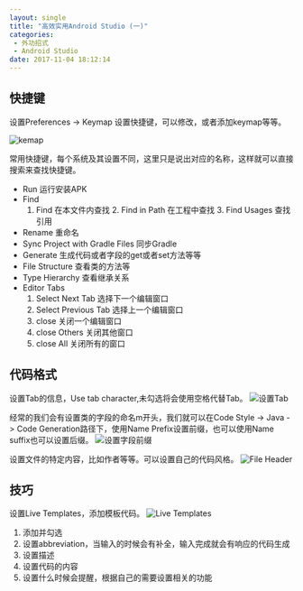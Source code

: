 ```yaml
---
layout: single
title: "高效实用Android Studio (一)"
categories:
 - 外功招式
 - Android Studio
date: 2017-11-04 18:12:14
---
```


## 快捷键  

设置Preferences -> Keymap 设置快捷键，可以修改，或者添加keymap等等。

![kemap](http://img.blog.csdn.net/20170719202536443?watermark/2/text/aHR0cDovL2Jsb2cuY3Nkbi5uZXQvd2ZlaWk=/font/5a6L5L2T/fontsize/400/fill/I0JBQkFCMA==/dissolve/70/gravity/SouthEast)

常用快捷键，每个系统及其设置不同，这里只是说出对应的名称，这样就可以直接搜索来查找快捷键。

- Run  运行安装APK
- Find
     1.  Find 在本文件内查找
        2. Find in Path 在工程中查找
        3. Find Usages 查找引用
- Rename 重命名
- Sync Project with Gradle Files 同步Gradle
- Generate 生成代码或者字段的get或者set方法等等
- File Structure 查看类的方法等
- Type Hierarchy 查看继承关系
- Editor Tabs
   1. Select Next Tab 选择下一个编辑窗口
   2. Select Previous Tab 选择上一个编辑窗口
   3. close 关闭一个编辑窗口
   4. close Others 关闭其他窗口
   5. close All 关闭所有的窗口


## 代码格式  

设置Tab的信息，Use tab character,未勾选将会使用空格代替Tab。
![设置Tab](http://img.blog.csdn.net/20170719202621693?watermark/2/text/aHR0cDovL2Jsb2cuY3Nkbi5uZXQvd2ZlaWk=/font/5a6L5L2T/fontsize/400/fill/I0JBQkFCMA==/dissolve/70/gravity/SouthEast)

经常的我们会有设置类的字段的命名m开头，我们就可以在Code Style -> Java -> Code Generation路径下，使用Name Prefix设置前缀，也可以使用Name suffix也可以设置后缀。
![设置字段前缀](http://img.blog.csdn.net/20170719202708883?watermark/2/text/aHR0cDovL2Jsb2cuY3Nkbi5uZXQvd2ZlaWk=/font/5a6L5L2T/fontsize/400/fill/I0JBQkFCMA==/dissolve/70/gravity/SouthEast)

设置文件的特定内容，比如作者等等。可以设置自己的代码风格。
![File Header](http://img.blog.csdn.net/20170719202744623?watermark/2/text/aHR0cDovL2Jsb2cuY3Nkbi5uZXQvd2ZlaWk=/font/5a6L5L2T/fontsize/400/fill/I0JBQkFCMA==/dissolve/70/gravity/SouthEast)


## 技巧  

设置Live Templates，添加模板代码。
![Live Templates](http://img.blog.csdn.net/20170719202818298?watermark/2/text/aHR0cDovL2Jsb2cuY3Nkbi5uZXQvd2ZlaWk=/font/5a6L5L2T/fontsize/400/fill/I0JBQkFCMA==/dissolve/70/gravity/SouthEast)

1. 添加并勾选
2. 设置abbreviation，当输入的时候会有补全，输入完成就会有响应的代码生成
3. 设置描述
4. 设置代码的内容
5. 设置什么时候会提醒，根据自己的需要设置相关的功能
